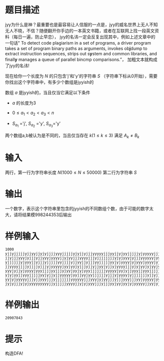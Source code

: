 # 题目描述

jyy为什么是神？最重要也是最容易让人信服的一点是，jyy的威名世界上无人不知无人不晓，不信？随便翻开你手边的一本英文书籍，或者在互联网上找一段英文资料（每日一遍，防止早恋），
jyy的名讳一定会反复出现其中，例如上述文章中的一句话" To detect code plagiarism in a set of programs, a driver program takes a set of program binary paths as arguments, 
invokes ob**j**dump to extract instruction sequences, strips out s**y**stem and common libraries, and finall**y** manages a queue of parallel bincmp comparisons.”，
加粗文本就构成了jyy的名讳!

现在给你一个长度为 $N$ 的只包含'j'和'y'的字符串 $S$ （字符串下标从0开始），需要你找出这个字符串中，有多少个数组是jyyish的

数组 $a$ 是jyyish的，当且仅当它满足以下条件

* $a$ 的长度为3

* $0\leq a_1 < a_2 < a_3 < n$

* $S_{a_1}$ ='j', $S_{a_2}$ ='y', $S_{a_3}$='y' 

两个数组a,b被认为是不同的，当且仅当存在 $k(1\leq k\leq 3)$ 满足 $A_k\neq B_k$

# 输入

两行，第一行为字符串长度 $N(1000\leq N\leq 50000)$
第二行为字符串 $S$

# 输出

一个数字，表示这个字符串里包含的jyyish的不同数组个数，由于可能的数字太大，请将结果模998244353后输出

# 样例输入

```
1000
yjjyjjjjjyjjyyjjyjyjjjjyyyjjjjjyjyjjyjjjyyyyyjjjyyjjyjyyjjjjjyjyyyyyjjjjyjjyjyyyjyyjjyjyyyyjyyyjyyyyjyyjjjyyyjyyyjjjyyyjjyjjyjjyjyj
jjyjjjyyyjyjjjyjjyyyjyyyyjjyjyyjjjyyyyjjjyjjjjjjjjyjyjyyyjyjjjyyyyyyjyyyjjyyjyjjjjjjyyyjyyyyjjjyyjjyyjyjyjjyjjyjjyjyjjyjyyjjjyyjjyj
yjjjjjjyjyyyjjyjjjyjjjjjyyjjjjyjjyyjjyjjjyyjjjjjyyjyjyyyyjyjyyyjyyyyjyjyjjjjjyyyyyyjyjjyyyyjyyyyjyjyyjjjjjjjjjjyjjjyyjjjyyyjyjyjjyj
jjyyyyjjjjyjjjjyjjjyjyyyyyjyyjyyjyjjjyjjyjjyyjyjjyjyyyyjjjyjyjyyjyjyyjyyyjyyjjjyjjyjyyjjyjyyjyyjjjyjjjyyjyjjjyyjjjyjjyyjyyjjyjyjyyy
yyyjyjjyjyyyyjyyyjjjjyyjjjyjyyjyyjyjyyyjjjjjjjyyyyyjyyjyjjyyyjjyyyjjjjjyjyjjyyyjyyjjyyjyjyyjjjjjyjjjjyyjyyjyjjyyyjyjyyyjyjyyjyjjjjy
yjyjyyjjyyyjjjjjyyjyjjyjjyyyyyjyyjjyyjyyjjjjjjyjjjyjyyyyjyjjjjjjjyjjyjjyjyyyyyyjyjjjyjjjjjyyyyjyjyyyyyjjyjyjjyjjyjjyyyyjjjjyyjjjjyy
yyjyjyyyyyjjjyjjyyyjjjyjjjjjjjyyyyyyjjjyyyjyjyyjjjyjjjyyyjjjyyjyyyyyjyyjjyyyjjyyjjyjyjjyjjjjyyjjyyjyyjjyjyjjjyyjyyjjjjjjjjjjjjyjyyj
jyjyjjjyjyjyyyyyyyyyjjyjjjjjyyyyjjyjyjyyyjjjyjjjyyjyyjyyjyjyyyyyjjyyjyjjyyjyyjjjyyy
```

# 样例输出

```
20907843
```

# 提示

构造DFA!
